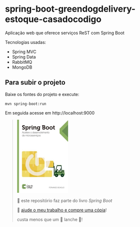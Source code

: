 # spring-boot-greendogdelivery-estoque-casadocodigo

Aplicação web que oferece serviços ReST com Spring Boot

Tecnologias usadas:

* Spring MVC 
* Spring Data
* RabbitMQ
* MongoDB

## Para subir o projeto

Baixe os fontes do projeto e execute:

```
mvn spring-boot:run
```


Em seguida acesse em http://localhost:9000

> ![Compre agora](https://github.com/boaglio/boaglio/blob/master/springboot.jpg)
>
> :green_book: este repositório faz parte do livro *Spring Boot*
>
> :face_with_head_bandage: [ajude o meu trabalho e compre uma cópia](https://www.casadocodigo.com.br/products/livro-spring-boot)!
>
> custa menos que um :hamburger: lanche :fries:!
